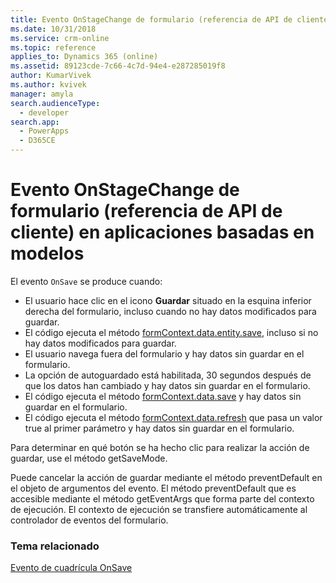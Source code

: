 ```yaml
---
title: Evento OnStageChange de formulario (referencia de API de cliente) en aplicaciones basadas en modelos | Microsoft Docs
ms.date: 10/31/2018
ms.service: crm-online
ms.topic: reference
applies_to: Dynamics 365 (online)
ms.assetid: 89123cde-7c66-4c7d-94e4-e287285019f8
author: KumarVivek
ms.author: kvivek
manager: amyla
search.audienceType:
  - developer
search.app:
  - PowerApps
  - D365CE
---
```

# <a name="form-onsave-event-client-api-reference-in-model-driven-apps"></a>Evento OnStageChange de formulario (referencia de API de cliente) en aplicaciones basadas en modelos



El evento `OnSave` se produce cuando:
- El usuario hace clic en el icono **Guardar** situado en la esquina inferior derecha del formulario, incluso cuando no hay datos modificados para guardar.
- El código ejecuta el método [formContext.data.entity.save](../formContext-data-entity/save.md), incluso si no hay datos modificados para guardar.
- El usuario navega fuera del formulario y hay datos sin guardar en el formulario.
- La opción de autoguardado está habilitada, 30 segundos después de que los datos han cambiado y hay datos sin guardar en el formulario.
- El código ejecuta el método [formContext.data.save](../formContext-data/save.md) y hay datos sin guardar en el formulario.
- El código ejecuta el método [formContext.data.refresh](../formContext-data/refresh.md) que pasa un valor true al primer parámetro y hay datos sin guardar en el formulario.

Para determinar en qué botón se ha hecho clic para realizar la acción de guardar, use el método getSaveMode.

Puede cancelar la acción de guardar mediante el método preventDefault en el objeto de argumentos del evento. El método preventDefault que es accesible mediante el método getEventArgs que forma parte del contexto de ejecución. El contexto de ejecución se transfiere automáticamente al controlador de eventos del formulario.

### <a name="related-topic"></a>Tema relacionado
[Evento de cuadrícula OnSave](grid-onsave.md)  



